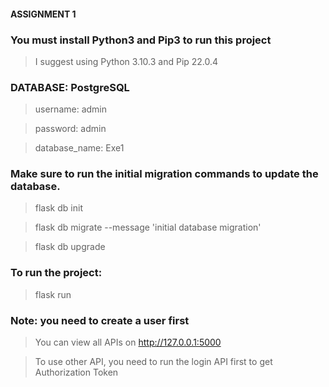 #### ASSIGNMENT 1



### You must install Python3 and Pip3 to run this project

> I suggest using Python 3.10.3 and Pip 22.0.4



### DATABASE: PostgreSQL

> username: admin

> password: admin

> database_name: Exe1



### Make sure to run the initial migration commands to update the database.

> flask db init

> flask db migrate --message 'initial database migration'

> flask db upgrade



### To run the project:

> flask run



### Note: you need to create a user first

> You can view all APIs on http://127.0.0.1:5000

> To use other API, you need to run the login API first to get Authorization Token